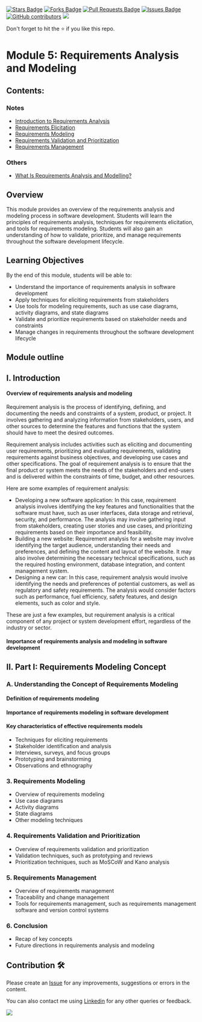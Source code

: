 <a href="https://github.com/drshahizan/software-engineering/stargazers"><img src="https://img.shields.io/github/stars/drshahizan/software-engineering" alt="Stars Badge"/></a>
<a href="https://github.com/drshahizan/software-engineering/network/members"><img src="https://img.shields.io/github/forks/drshahizan/software-engineering" alt="Forks Badge"/></a>
<a href="https://github.com/drshahizan/software-engineering/pulls"><img src="https://img.shields.io/github/issues-pr/drshahizan/software-engineering" alt="Pull Requests Badge"/></a>
<a href="https://github.com/drshahizan/software-engineering"><img src="https://img.shields.io/github/issues/drshahizan/software-engineering" alt="Issues Badge"/></a>
<a href="https://github.com/drshahizan/software-engineering/graphs/contributors"><img alt="GitHub contributors" src="https://img.shields.io/github/contributors/drshahizan/software-engineering?color=2b9348"></a>
![](https://visitor-badge.glitch.me/badge?page_id=drshahizan/software-engineering)

Don't forget to hit the :star: if you like this repo.

<!---
Module 5: Requirements Analysis and Modeling ME

Group PowerPuff Boys
1. Neo Zheng Weng A22EC0093
2. NICHOLAS WONG KHAI SHIAN A22EC0292
3. JOSEPH LAU YEO KAI A22EC0055

-->

# Module 5:  Requirements Analysis and Modeling 

## Contents:
### Notes
- [Introduction to Requirements Analysis](#1-introduction-to-requirements-analysis)
- [Requirements Elicitation](#2-requirements-elicitation)
- [Requirements Modeling](#3-requirements-modeling)
- [Requirements Validation and Prioritization](#4-requirements-validation-and-prioritization)
- [Requirements Management](#5-requirements-management)

### Others
- [What Is Requirements Analysis and Modelling?](https://techcanvass.com/blogs/requirements-analysis-and-modelling.aspx)


## Overview

This module provides an overview of the requirements analysis and modeling process in software development. Students will learn the principles of requirements analysis, techniques for requirements elicitation, and tools for requirements modeling. Students will also gain an understanding of how to validate, prioritize, and manage requirements throughout the software development lifecycle.


## Learning Objectives

By the end of this module, students will be able to:
- Understand the importance of requirements analysis in software development
- Apply techniques for eliciting requirements from stakeholders
- Use tools for modeling requirements, such as use case diagrams, activity diagrams, and state diagrams
- Validate and prioritize requirements based on stakeholder needs and constraints
- Manage changes in requirements throughout the software development lifecycle

## Module outline 
## I. Introduction
#### Overview of requirements analysis and modeling
<p>Requirement analysis is the process of identifying, defining, and documenting the needs and constraints of a system, product, or project. It involves gathering and analyzing information from stakeholders, users, and other sources to determine the features and functions that the system should have to meet the desired outcomes.</p>

<p>Requirement analysis includes activities such as eliciting and documenting user requirements, prioritizing and evaluating requirements, validating requirements against business objectives, and developing use cases and other specifications. The goal of requirement analysis is to ensure that the final product or system meets the needs of the stakeholders and end-users and is delivered within the constraints of time, budget, and other resources.</p>

<p>Here are some examples of requirement analysis:</p>
<ul><li>Developing a new software application: In this case, requirement analysis involves identifying the key features and functionalities that the software must have, such as user interfaces, data storage and retrieval, security, and performance. The analysis may involve gathering input from stakeholders, creating user stories and use cases, and prioritizing requirements based on their importance and feasibility.</li>

<li>Building a new website: Requirement analysis for a website may involve identifying the target audience, understanding their needs and preferences, and defining the content and layout of the website. It may also involve determining the necessary technical specifications, such as the required hosting environment, database integration, and content management system.</li>

<li>Designing a new car: In this case, requirement analysis would involve identifying the needs and preferences of potential customers, as well as regulatory and safety requirements. The analysis would consider factors such as performance, fuel efficiency, safety features, and design elements, such as color and style.</li></ul>

<p>These are just a few examples, but requirement analysis is a critical component of any project or system development effort, regardless of the industry or sector.</p>
  
#### Importance of requirements analysis and modeling in software development
## II. Part I: Requirements Modeling Concept
### A. Understanding the Concept of Requirements Modeling
#### Definition of requirements modeling
#### Importance of requirements modeling in software development
#### Key characteristics of effective requirements models
- Techniques for eliciting requirements
- Stakeholder identification and analysis
- Interviews, surveys, and focus groups
- Prototyping and brainstorming
- Observations and ethnography

### 3. Requirements Modeling
- Overview of requirements modeling
- Use case diagrams
- Activity diagrams
- State diagrams
- Other modeling techniques

### 4. Requirements Validation and Prioritization
- Overview of requirements validation and prioritization
- Validation techniques, such as prototyping and reviews
- Prioritization techniques, such as MoSCoW and Kano analysis

### 5. Requirements Management
- Overview of requirements management
- Traceability and change management
- Tools for requirements management, such as requirements management software and version control systems

### 6. Conclusion
- Recap of key concepts
- Future directions in requirements analysis and modeling


## Contribution 🛠️
Please create an [Issue](https://github.com/drshahizan/software-engineering/issues) for any improvements, suggestions or errors in the content.

You can also contact me using [Linkedin](https://www.linkedin.com/in/drshahizan/) for any other queries or feedback.

![](https://visitor-badge.glitch.me/badge?page_id=drshahizan)

